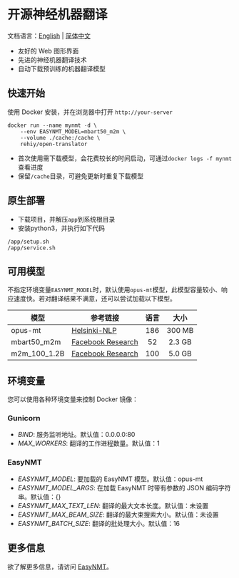 # 开源神经机器翻译

文档语言：[English](./README.md) | [简体中文](./README-zh.md)

- 友好的 Web 图形界面
- 先进的神经机器翻译技术
- 自动下载预训练的机器翻译模型

## 快速开始

使用 Docker 安装，并在浏览器中打开 `http://your-server`

```shell
docker run --name mynmt -d \
    --env EASYNMT_MODEL=mbart50_m2m \
    --volume ./cache:/cache \
    rehiy/open-translator
```

- 首次使用需下载模型，会花费较长的时间启动，可通过`docker logs -f mynmt`查看进度
- 保留`/cache`目录，可避免更新时重复下载模型

## 原生部署

- 下载项目，并解压`app`到系统根目录
- 安装python3，并执行如下代码

```shell
/app/setup.sh
/app/service.sh
```

## 可用模型

不指定环境变量`EASYNMT_MODEL`时，默认使用`opus-mt`模型，此模型容量较小、响应速度快。若对翻译结果不满意，还可以尝试加载以下模型。

| 模型         | 参考链接                                                                                  | 语言  |  大小  |
| ------------ | ----------------------------------------------------------------------------------------- | :---: | :----: |
| opus-mt      | [Helsinki-NLP](https://github.com/Helsinki-NLP/Opus-MT)                                   |  186  | 300 MB |
| mbart50_m2m  | [Facebook Research](https://github.com/pytorch/fairseq/tree/master/examples/multilingual) |  52   | 2.3 GB |
| m2m_100_1.2B | [Facebook Research](https://github.com/pytorch/fairseq/tree/master/examples/m2m_100)      |  100  | 5.0 GB |

## 环境变量

您可以使用各种环境变量来控制 Docker 镜像：

### Gunicorn

- *BIND*: 服务监听地址。默认值：0.0.0.0:80
- *MAX_WORKERS*: 翻译的工作进程数量。默认值：1

### EasyNMT

- *EASYNMT_MODEL*: 要加载的 EasyNMT 模型。默认值：opus-mt
- *EASYNMT_MODEL_ARGS*: 在加载 EasyNMT 时带有参数的 JSON 编码字符串。默认值：{}
- *EASYNMT_MAX_TEXT_LEN*: 翻译的最大文本长度。默认值：未设置
- *EASYNMT_MAX_BEAM_SIZE*: 翻译的最大束搜索大小。默认值：未设置
- *EASYNMT_BATCH_SIZE*: 翻译的批处理大小。默认值：16
  
## 更多信息

欲了解更多信息，请访问 [EasyNMT](https://github.com/UKPLab/EasyNMT)。